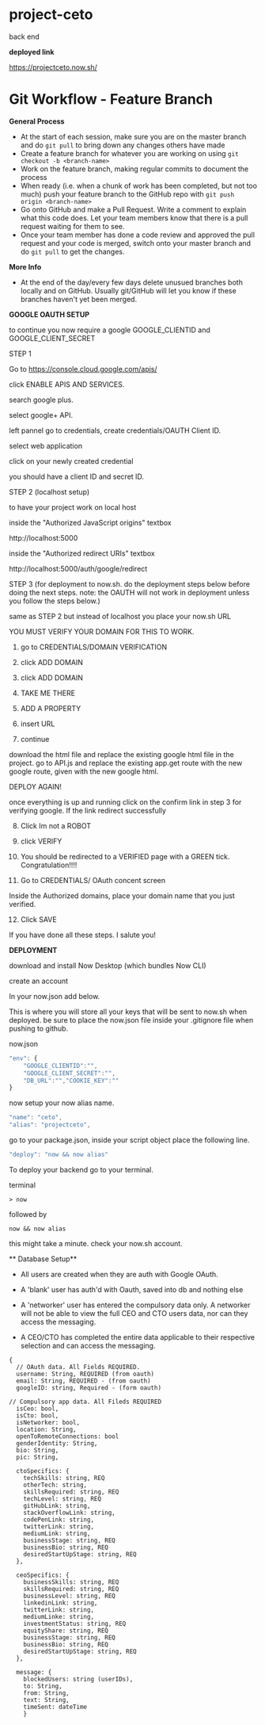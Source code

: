 # project-ceto 
 back end

 **deployed link**

 https://projectceto.now.sh/

# Git Workflow - Feature Branch

**General Process**
 - At the start of each session, make sure you are on the master branch and do `git pull` to bring down any changes others have made
 - Create a feature branch for whatever you are working on using `git checkout -b <branch-name>`
 - Work on the feature branch, making regular commits to document the process
 - When ready (i.e. when a chunk of work has been completed, but not too much) push your feature branch to the GitHub repo with `git push origin <branch-name>`
 - Go onto GitHub and make a Pull Request. Write a comment to explain what this code does. Let your team members know that there is a pull request waiting for them to see.
 - Once your team member has done a code review and approved the pull request and your code is merged, switch onto your master branch and do `git pull` to get the changes.

**More Info**
- At the end of the day/every few days delete unusued branches both locally and on GitHub. Usually git/GitHub will let you know if these branches haven't yet been merged.


**GOOGLE OAUTH SETUP**

to continue you now require a google 
GOOGLE_CLIENTID and 
GOOGLE_CLIENT_SECRET

STEP 1

Go to https://console.cloud.google.com/apis/

click ENABLE APIS AND SERVICES.

search google plus. 

select google+ API.

left pannel go to credentials, create credentials/OAUTH Client ID.

select web application 

click on your newly created credential

you should have a client ID and secret ID. 



STEP 2 (localhost setup)

to have your project work on local host 

inside the "Authorized JavaScript origins" textbox 

http://localhost:5000

inside the "Authorized redirect URIs" textbox

http://localhost:5000/auth/google/redirect

STEP 3 (for deployment to now.sh. do the deployment steps below before doing the next steps. note: the OAUTH will not work in deployment unless you follow the steps below.)


same as STEP 2 but instead of localhost you place your now.sh URL 

YOU MUST VERIFY YOUR DOMAIN FOR THIS TO WORK. 

1. go to CREDENTIALS/DOMAIN VERIFICATION

2. click ADD DOMAIN

3. click ADD DOMAIN 

4. TAKE ME THERE

5. ADD A PROPERTY

6. insert URL
   
7. continue 
   
  download the html file and replace the existing google html file in the project. go to API.js and replace the existing app.get route with the new google route, given with the new google html. 
  
  DEPLOY AGAIN!

once everything is up and running click on the confirm link in step 3 for verifying google. If the link redirect successfully 

8. Click Im not a ROBOT

9.  click VERIFY

10. You should be redirected to a VERIFIED page with a GREEN tick. Congratulation!!!! 

11.  Go to CREDENTIALS/ OAuth concent screen

 Inside the Authorized domains, place your domain name that you just verified.

 12. Click SAVE

If you have done all these steps. I salute you!

**DEPLOYMENT**

download and install Now Desktop (which bundles Now CLI)

create an account 

In your now.json add below. 

 This is where you will store all your keys that will be sent to now.sh when deployed. be sure to place the now.json file inside your .gitignore file when pushing to github.

now.json
```javascript
"env": { 
    "GOOGLE_CLIENTID":"",
    "GOOGLE_CLIENT_SECRET":"",
    "DB_URL":"","COOKIE_KEY":""
} 
```

now setup your now alias name. 

```javascript
"name": "ceto",
"alias": "projectceto",
```

go to your package.json, inside your script object place the following line.

```javascript 
"deploy": "now && now alias"
```


To deploy your backend go to your terminal. 

terminal
```
> now
```
followed by 

```
now && now alias
```
this might take a minute. check your now.sh account. 



** Database Setup**

- All users are created when they are auth with Google OAuth.

- A 'blank' user has auth'd with Oauth, saved into db and nothing else

- A 'networker' user has entered the compulsory data only. A networker will not be able to view the full CEO and CTO users data, nor can they access the messaging.

- A CEO/CTO has completed the entire data applicable to their respective selection and can access the messaging.
```
{
  // OAuth data. All Fields REQUIRED.
  username: String, REQUIRED (from oauth)
  email: String, REQUIRED - (from oauth)
  googleID: string, Required - (form oauth)

// Compulsory app data. All Fileds REQUIRED
  isCeo: bool,
  isCto: bool,
  isNetworker: bool,
  location: String, 
  openToRemoteConnections: bool 
  genderIdentity: String, 
  bio: String, 
  pic: String,

  ctoSpecifics: {
    techSkills: string, REQ
    otherTech: string,
    skillsRequired: string, REQ
    techLevel: string, REQ
    gitHubLink: string,
    stackOverflowLink: string,
    codePenLink: string,
    twitterLink: string,
    mediumLink: string,
    businessStage: string, REQ
    businessBio: string, REQ
    desiredStartUpStage: string, REQ
  },

  ceoSpecifics: {
    businessSkills: string, REQ
    skillsRequired: string, REQ
    businessLevel: string, REQ
    linkedinLink: string,
    twitterLink: string,
    mediumLinke: string,
    investmentStatus: string, REQ
    equityShare: string, REQ
    businessStage: string, REQ
    businessBio: string, REQ
    desiredStartUpStage: string, REQ
  },

  message: {
    blockedUsers: string (userIDs),
    to: String,
    from: String,
    text: String,
    timeSent: dateTime
    }
 ```

